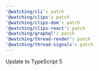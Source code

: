 ```yaml
---
'@watching/cli': patch
'@watching/clips': patch
'@watching/clips-dom': patch
'@watching/clips-react': patch
'@watching/graphql': patch
'@watching/thread-render': patch
'@watching/thread-signals': patch
---
```


Update to TypeScript 5

